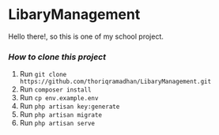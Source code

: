 # LibaryManagement

Hello there!, so this is one of my school project.

### *How to clone this project*

1. Run `git clone https://github.com/thoriqramadhan/LibaryManagement.git`
2. Run `composer install`
3. Run `cp env.example.env`
4. Run `php artisan key:generate`
5. Run `php artisan migrate`
6. Run `php artisan serve`

